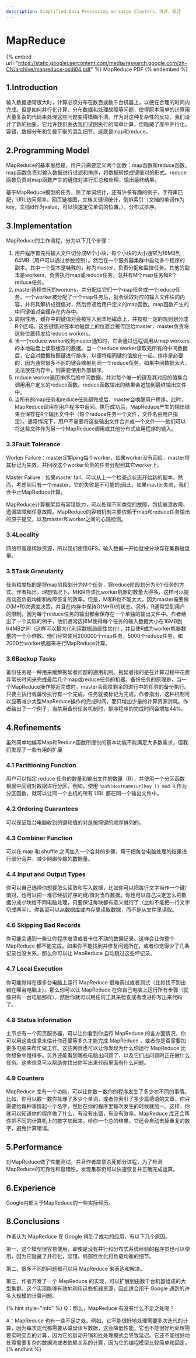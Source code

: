 ```yaml
---
description: Simplified Data Processing on Large Clusters，浅读，标注
---
```


# MapReduce

{% embed url="https://static.googleusercontent.com/media/research.google.com/zh-CN/archive/mapreduce-osdi04.pdf" %}
MapReduce PDF
{% endembed %}

## 1.Introduction

输入数据通常很大时，计算必须分布在数百或数千台机器上，以便在合理的时间内完成。但是如何并行化计算、分布数据和处理故障等问题，使得原本简单的计算用大量复杂的代码来处理这些问题变得模糊不清。作为对这种复杂性的反应，我们设计了新的抽象，它允许我们表达我们试图执行的简单计算，但隐藏了库中并行化，容错，数据分布和负载平衡的混乱细节。这就是map和reduce。

## 2.Programming Model

MapReduce的基本思想是，用户只需要定义两个函数：map函数和reduce函数。map函数负责对输入数据进行过滤和排序，将数据转换成键值对的形式。reduce函数负责对map函数产生的键值对进行汇总和处理，输出最终结果。

基于MapReduce模型的任务，除了单词统计，还有许多有趣的例子，字符串匹配，URL访问频率，网页链接图，文档关键词统计，倒排索引（文档的单词作为key，文档id作为value，可以快速定位单词的位置。），分布式排序。

## 3.Implementation

MapReduce的工作流程，分为以下几个步骤：

1. 用户程序首先将输入文件切分成M个小块，每个小块的大小通常为16MB到64MB（用户可以通过参数控制）。然后在一个服务器集群中启动多个程序的副本。其中一个副本是特殊的，称为master，负责分配和监控任务。其他的副本是workers，负责执行map或reduce任务。总共有M个map任务和R个reduce任务。
2. master选择空闲的workers，并分配给它们一个map任务或一个reduce任务。一个worker被分配了一个map任务后，就会读取对应的输入文件块的内容，并将其解析成键值对，然后传递给用户定义的map函数。map函数产生的中间键值对会缓存在内存中。
3. 周期性地，缓存中的键值对会被写入到本地磁盘上，并按照一定的规则划分成R个区域。这些键值对在本地磁盘上的位置会被传回给master，master负责将这些位置转发给reduce workers。
4. 当一个reduce worker收到master通知时，它会通过远程调用从map workers的本地磁盘上读取缓存的数据。当一个reduce worker读取完所有的中间数据后，它会对数据按照键进行排序，以便将相同键的值放在一起。排序是必要的，因为通常很多不同的键会映射到同一个reduce任务。如果中间数据太大，无法放在内存中，则需要使用外部排序。
5. reduce worker遍历排序后的中间数据，并对每个唯一的键及其对应的值集合调用用户定义的reduce函数。reduce函数输出的结果会追加到最终输出文件中。
6. 当所有的map任务和reduce任务都完成后，master会唤醒用户程序。此时，MapReduce调用在用户程序中返回。执行成功后，MapReduce产生的输出结果会保存在R个输出文件中（每个reduce任务一个文件，文件名由用户指定）。通常情况下，用户不需要将这些输出文件合并成一个文件——他们可以将这些文件作为另一个MapReduce调用或其他分布式应用程序的输入。

### 3.3Fault Tolerance

Worker Failure：master定期ping每个worker，如果worker没有回应，master将其标记为失效，并回收这个worker负责的任务分配到其它worker上。

Master Failure：如果master fail，可以从上一个检查点状态开始新的副本。然而，考虑到只有一个master，它的失败是不可能的;因此，如果master失败，我们会中止MapReduce计算。

MapReduce计算框架具有容错能力，可以处理不同类型的故障，包括崩溃故障、遗漏故障和任意故障。MapReduce的容错机制主要依赖于map和reduce任务输出的原子提交，以及master和worker之间的心跳检测。

### 3.4Locality

网络带宽是稀缺资源，所以我们使用GFS，输入数据一开始就被分块存在集群磁盘里。

### 3.5Task Granularity

任务粒度指的是将map阶段划分为M个任务，将reduce阶段划分为R个任务的方式。作者指出，理想情况下，M和R应该比worker机器的数量大得多，这样可以提高动态负载均衡和故障恢复的效率。但是，M和R也不能太大，因为master需要做O(M+R)次调度决策，并且在内存中保持O(M\*R)的状态。另外，R通常受到用户的限制，因为每个reduce任务的输出都会保存在一个单独的输出文件中。作者给出了一个实际的例子，他们通常选择M使得每个任务的输入数据大小在16MB到64MB之间（这样可以最大化利用数据局部性优化），并且使R成为worker机器数量的一个小倍数。他们经常使用200000个map任务，5000个reduce任务，和2000台worker机器来进行MapReduce计算。

### 3.6Backup Tasks

备份任务是一种用来缓解拖延者问题的通用机制。拖延者指的是在计算过程中花费异常长时间来完成最后几个map或reduce任务的机器。备份任务的原理是，当一个MapReduce操作接近完成时，master会调度剩余的进行中的任务的备份执行。只要主执行或备份执行有一个完成，任务就被标记为完成。作者指出，这种机制可以显著减少大型MapReduce操作的完成时间，而只增加少量的计算资源消耗。作者给出了一个例子，当禁用备份任务机制时，排序程序的完成时间会增加44%。

## 4.Refinements

虽然简单地编写Map和Reduce函数所提供的基本功能不能满足大多数需求，但我们发现了一些有用的扩展

### 4.1 Partitioning Function

用户可以指定 reduce 任务的数量和输出文件的数量（R），并使用一个分区函数根据中间键对数据进行分区。例如，使用 `hash(Hostname(urlkey )) mod R` 作为分区函数，就可以让同一个主机的所有 URL 都在同一个输出文件中。

### 4.2 Ordering Guarantees

可以保证每台电脑收到的键和值的对是按照键的顺序排列的。

### 4.3 Combiner Function

可以在 map 和 shuffle 之间加入一个合并的步骤，用于把每台电脑处理的结果进行部分合并，减少网络传输的数据量。

### 4.4 Input and Output Types

你可以自己选择你想要怎么读取和写入数据，比如你可以把每行文字当作一个键/值对，也可以把一堆已经排好序的键/值对当作数据。你也可以自己决定怎么把数据分成小块给不同电脑处理，只要保证每块都有意义就行了（比如不能把一行文字切成两半）。你甚至可以从数据库或内存里读取数据，而不是从文件里读取。

### 4.6 Skipping Bad Records

你可能会遇到一些让你程序崩溃或者卡住不动的数据记录。这样会让你整个 MapReduce 都不能完成。如果你不能找到并修复问题所在，或者你觉得少了几条记录也没关系，那么你可以让 MapReduce 自动跳过这些坏记录。

### 4.7 Local Execution

你可能觉得在很多台电脑上运行 MapReduce 很难调试或者测试（比如找不到出错在哪台电脑上）。那么你可以让 MapReduce 在你自己电脑上运行所有步骤（就像只有一台电脑那样），然后你就可以用任何工具来检查或者改进你写出来代码了。

### 4.8 Status Information

主节点有一个网页服务器，可以让你看到你运行 MapReduce 的各方面情况，你可以用这些信息来估计你还要等多久才能完成 MapReduce ，或者你是否需要加更多电脑来帮忙做工作。这些网页也可以让你发现为什么你运行 MapReduce 比你想象中慢得多。另外还能看到哪些电脑出问题了，以及它们出问题时正在做什么任务。这些信息可以帮助你找出你写出来代码里面有什么问题。

### 4.9 Counters

MapReduce 库有一个功能，可以让你数一数你的程序发生了多少次不同的事情。比如，你可以数一数你处理了多少个单词，或者你索引了多少篇德语的文章。你只需要给每种事情起一个名字，然后在你的程序里每次发生的时候就加一。这样，你就可以知道你的程序做了什么，有没有出错，有没有效率。MapReduce 库还会帮你把不同的计算机上的数字加起来，给你一个总的结果。它还会自动去掉重复的数字，避免计算错误。

## 5.Performance

对MapReduce做了性能测试，并且作者故意杀死部分进程，为了检测MapReduce的可靠性和容错性，发现集群仍可以快速恢复并正确完成运算。

## 6.Experience

Google内部关于MapReduce的一些实际经历。

## 8.Conclusions

作者认为 MapReduce 在 Google 得到了成功的应用，有以下几个原因。

第一，这个模型很容易使用，即使是没有并行和分布式系统经验的程序员也可以使用，因为它隐藏了并行化，容错，局部性优化和负载均衡的细节。

第二，很多不同的问题都可以用 MapReduce 来表达和解决。

第三，作者开发了一个 MapReduce 的实现，可以扩展到由数千台机器组成的大型集群。这个实现能够有效地利用这些机器资源，因此适合用于 Google 遇到的许多大规模的计算问题。

{% hint style="info" %}
Q：那么，MapReduce 有没有什么不足之处呢？

A：MapReduce 也有一些不足之处。例如，它不能很好地处理需要多次迭代的计算，因为每次迭代都需要从磁盘读写数据，这会降低性能。它也不能很好地处理需要实时交互的计算，因为它的启动开销和批处理模式会导致延迟。它还不能很好地处理需要复杂的数据流或者依赖关系的计算，因为它的编程模型比较简单和固定。
{% endhint %}
